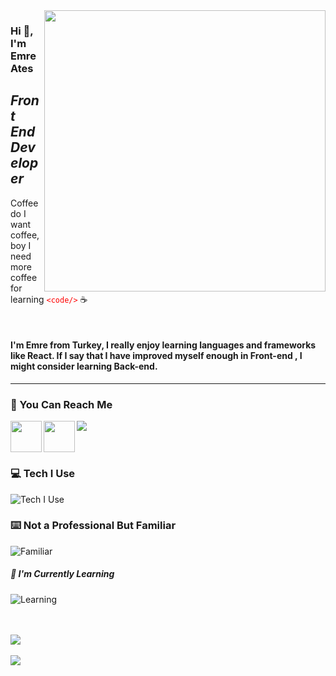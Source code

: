 <img src="https://media.giphy.com/media/ASd0Ukj0y3qMM/giphy.gif" align="right" width="450" height="auto" margin="5px">

### Hi :wave:, I'm Emre Ates

## _Front End Developer_

 Coffee do I want coffee, boy I need more coffee for learning <font color="red"> `<code/>` </font> :coffee:

<br>



#### I'm Emre from Turkey, I really enjoy learning languages and frameworks like React. If I say that I have improved myself enough in Front-end , I might consider learning Back-end.

***

### :speech_balloon: You Can Reach Me 

[<img height="50" width="50" src="https://unpkg.com/simple-icons@v7/icons/instagram.svg"  align="left"/>][instagram]

[<img height="50" width="50" src="https://unpkg.com/simple-icons@v7/icons/linkedin.svg"  align="left"/>][linkedin]

<a href="https://www.linkedin.com/in/emresates/">
  <img src="https://skillicons.dev/icons?i=linkedin" />
</a>

[instagram]: https://www.instagram.com/secenory/
[linkedin]: https://www.linkedin.com/in/emresates/

<br>
<br>
<br>

### :computer: Tech I Use

![Tech I Use](https://skillicons.dev/icons?i=react,js,html,sass,css,bootstrap,tailwind,materialui,jquery,postgres,mongodb,nodejs,express)

### :keyboard: Not a Professional But Familiar

![Familiar](https://skillicons.dev/icons?i=redux,graphql,django)

##### :notebook: I'm Currently Learning

![Learning](https://skillicons.dev/icons?i=nextjs)

<br>
<br>

<img src="https://github-readme-stats.vercel.app/api?username=emresates&theme=radical&hide=contribs">

<br>
<br>

<img src="https://github-readme-stats.vercel.app/api/top-langs/?username=emresates&layout=compact">

